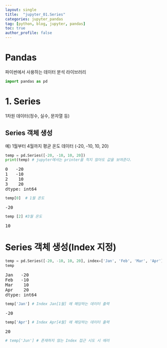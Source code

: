 ```yaml
---
layout: single
title:  "jupyter_01.Series"
categories: jupyter_pandas
tag: [python, blog, jupyter, pandas]
toc: true
author_profile: false
---
```


<head>
  <style>
    table.dataframe {
      white-space: normal;
      width: 100%;
      height: 240px;
      display: block;
      overflow: auto;
      font-family: Arial, sans-serif;
      font-size: 0.9rem;
      line-height: 20px;
      text-align: center;
      border: 0px !important;
    }

    table.dataframe th {
      text-align: center;
      font-weight: bold;
      padding: 8px;
    }

    table.dataframe td {
      text-align: center;
      padding: 8px;
    }

    table.dataframe tr:hover {
      background: #b8d1f3; 
    }

    .output_prompt {
      overflow: auto;
      font-size: 0.9rem;
      line-height: 1.45;
      border-radius: 0.3rem;
      -webkit-overflow-scrolling: touch;
      padding: 0.8rem;
      margin-top: 0;
      margin-bottom: 15px;
      font: 1rem Consolas, "Liberation Mono", Menlo, Courier, monospace;
      color: $code-text-color;
      border: solid 1px $border-color;
      border-radius: 0.3rem;
      word-break: normal;
      white-space: pre;
    }

  .dataframe tbody tr th:only-of-type {
      vertical-align: middle;
  }

  .dataframe tbody tr th {
      vertical-align: top;
  }

  .dataframe thead th {
      text-align: center !important;
      padding: 8px;
  }

  .page__content p {
      margin: 0 0 0px !important;
  }

  .page__content p > strong {
    font-size: 0.8rem !important;
  }

  </style>
</head>


# Pandas

파이썬에서 사용하는 데이터 분석 라이브러리



```python
import pandas as pd
```

# 1. Series

1차원 데이터(정수, 실수, 문자열 등)


## Series 객체 생성

예) 1월부터 4월까지 평균 온도 데이터 (-20, -10, 10, 20)



```python
temp = pd.Series([-20, -10, 10, 20])
print(temp) # jupyter에서는 printer을 적지 않아도 값을 보여준다.
```

<pre>
0   -20
1   -10
2    10
3    20
dtype: int64
</pre>

```python
temp[0]  # 1월 온도
```

<pre>
-20
</pre>

```python
temp [2] #3월 온도
```

<pre>
10
</pre>
# Series 객체 생성(Index 지정)



```python
temp = pd.Series([-20, -10, 10, 20], index=['Jan', 'Feb', 'Mar', 'Apr'])
temp
```

<pre>
Jan   -20
Feb   -10
Mar    10
Apr    20
dtype: int64
</pre>

```python
temp['Jan'] # Index Jan[1월] 에 해당하는 데이터 출력
```

<pre>
-20
</pre>

```python
temp['Apr'] # Index Apr[4월] 에 해당하는 데이터 출력
```

<pre>
20
</pre>

```python
# temp['Jun'] # 존재하지 않는 Index 접근 시도 시 에러 
```
